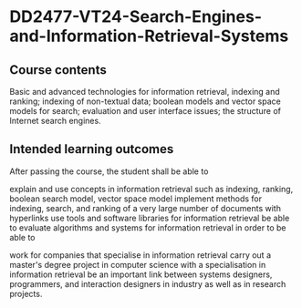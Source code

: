 # DD2477-VT24-Search-Engines-and-Information-Retrieval-Systems
## Course contents
Basic and advanced technologies for information retrieval, indexing and ranking; indexing of non-textual data; boolean models and vector space models for search; evaluation and user interface issues; the structure of Internet search engines.

## Intended learning outcomes
After passing the course, the student shall be able to

explain and use concepts in information retrieval such as indexing, ranking, boolean search model, vector space model
implement methods for indexing, search, and ranking of a very large number of documents with hyperlinks
use tools and software libraries for information retrieval
be able to evaluate algorithms and systems for information retrieval
in order to be able to

work for companies that specialise in information retrieval
carry out a master's degree project in computer science with a specialisation in information retrieval
be an important link between systems designers, programmers, and interaction designers in industry as well as in research projects.
